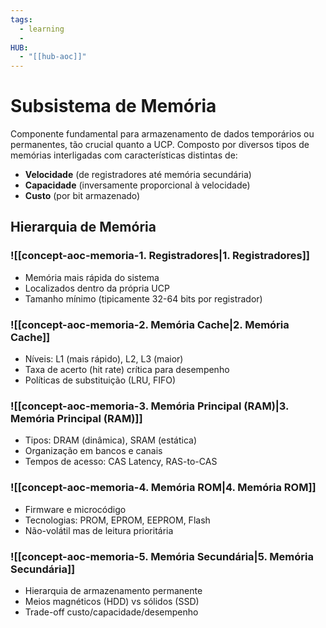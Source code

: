 ```yaml
---
tags:
  - learning
  - 
HUB:
  - "[[hub-aoc]]"
---
```

# Subsistema de Memória

Componente fundamental para armazenamento de dados temporários ou permanentes, tão crucial quanto a UCP. Composto por diversos tipos de memórias interligadas com características distintas de:

- **Velocidade** (de registradores até memória secundária)
- **Capacidade** (inversamente proporcional à velocidade)
- **Custo** (por bit armazenado)

## Hierarquia de Memória

### ![[concept-aoc-memoria-1. Registradores|1. Registradores]]
- Memória mais rápida do sistema
- Localizados dentro da própria UCP
- Tamanho mínimo (tipicamente 32-64 bits por registrador)

### ![[concept-aoc-memoria-2. Memória Cache|2. Memória Cache]]
- Níveis: L1 (mais rápido), L2, L3 (maior)
- Taxa de acerto (hit rate) crítica para desempenho
- Políticas de substituição (LRU, FIFO)

### ![[concept-aoc-memoria-3. Memória Principal (RAM)|3. Memória Principal (RAM)]]
- Tipos: DRAM (dinâmica), SRAM (estática)
- Organização em bancos e canais
- Tempos de acesso: CAS Latency, RAS-to-CAS

### ![[concept-aoc-memoria-4. Memória ROM|4. Memória ROM]]
- Firmware e microcódigo
- Tecnologias: PROM, EPROM, EEPROM, Flash
- Não-volátil mas de leitura prioritária

### ![[concept-aoc-memoria-5. Memória Secundária|5. Memória Secundária]]
- Hierarquia de armazenamento permanente
- Meios magnéticos (HDD) vs sólidos (SSD)
- Trade-off custo/capacidade/desempenho